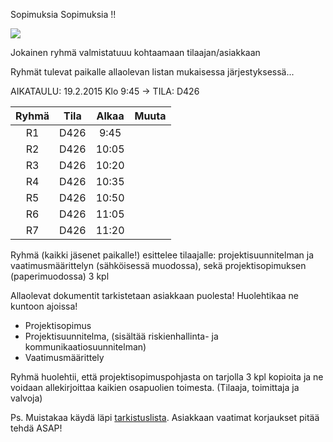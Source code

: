 Sopimuksia Sopimuksia !! 

![](https://icondoit.files.wordpress.com/2010/01/contract-signed-in-blood.png)

Jokainen ryhmä valmistatuuu kohtaamaan tilaajan/asiakkaan

Ryhmät tulevat paikalle allaolevan listan mukaisessa järjestyksessä...

AIKATAULU: 19.2.2015 Klo 9:45 -> 
TILA: D426

| Ryhmä | Tila | Alkaa | Muuta |
|:---:|:---:|:---:|:---:|
| R1 | D426 | 9:45  ||
| R2 | D426 | 10:05 ||
| R3 | D426 | 10:20 ||
| R4 | D426 | 10:35 ||
| R5 | D426 | 10:50 ||
| R6 | D426 | 11:05 ||
| R7 | D426 | 11:20 ||

Ryhmä (kaikki jäsenet paikalle!) esittelee tilaajalle: projektisuunnitelman ja vaatimusmäärittelyn (sähköisessä muodossa), sekä projektisopimuksen (paperimuodossa) 3 kpl

Allaolevat dokumentit tarkistetaan asiakkaan puolesta! Huolehtikaa ne kuntoon ajoissa!

   * Projektisopimus
   * Projektisuunnitelma, (sisältää riskienhallinta- ja kommunikaatiosuunnitelman)
   * Vaatimusmäärittely

Ryhmä huolehtii, että projektisopimuspohjasta on tarjolla 3 kpl kopioita ja ne voidaan allekirjoittaa kaikien osapuolien toimesta. (Tilaaja, toimittaja ja valvoja)




Ps.   Muistakaa käydä läpi [tarkistuslista](review-check-list). Asiakkaan vaatimat korjaukset pitää tehdä ASAP!